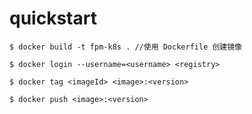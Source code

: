 # quickstart
```shell script
$ docker build -t fpm-k8s . //使用 Dockerfile 创建镜像

$ docker login --username=<username> <registry>

$ docker tag <imageId> <image>:<version>

$ docker push <image>:<version>
```
